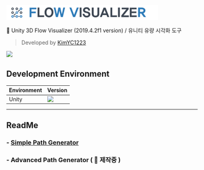 ![](https://github.com/KimYC1223/UnityFlowVisualizer/blob/main/DocImg/FlowVisualizerLogo.png?raw=true)

🌊 Unity 3D Flow Visualizer (2019.4.2f1 version) / 유니티 유량 시각화 도구 

> Developed by [KimYC1223](https://github.com/KimYC1223)

<a href="https://github.com/KimYC1223/UnityFlowVisualizer/blob/master/LICENSE"><img src="https://img.shields.io/github/license/KimYC1223/UnityFlowVisualizer"></a>

## Development Environment

| Environment          | Version                                                      |
| -------------------- | ------------------------------------------------------------ |
| Unity                | <img src="https://img.shields.io/badge/Version-2019.4.2f-orange" align="left"> |           

---

## ReadMe

### - [Simple Path Generator](https://github.com/KimYC1223/UnityFlowVisualizer/wiki/%5BManual%5D-Simple-Path-Generator)
### - Advanced Path Generator ( 🔨 제작중 )
